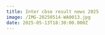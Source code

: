 ```yaml
---
title: Inter cbse result news 2025
image: /IMG-20250514-WA0013.jpg
date: 2025-05-13T18:30:00.000Z
---
```


